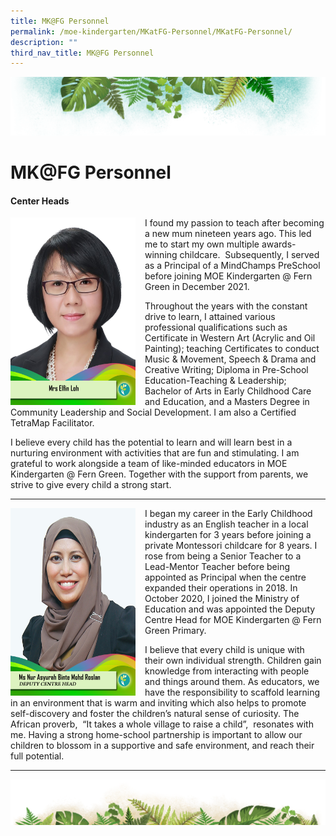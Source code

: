 ```yaml
---
title: MK@FG Personnel
permalink: /moe-kindergarten/MKatFG-Personnel/MKatFG-Personnel/
description: ""
third_nav_title: MK@FG Personnel
---
```

![](/images/Banner.png)

# MK@FG Personnel


#### **Center Heads**


<img src="/images/MK@Fern%20Green/Mrs%20Elfin%20Loh.jpg" style="width:200px;height:300px;margin-right:15px;" align = "left"> I found my passion to teach after becoming a new mum nineteen years ago. This led me to start my own multiple awards-winning childcare.  Subsequently, I served as a Principal of a MindChamps PreSchool before joining MOE Kindergarten @ Fern Green in December 2021.

Throughout the years with the constant drive to learn, I attained various professional qualifications such as Certificate in Western Art (Acrylic and Oil Painting); teaching Certificates to conduct Music & Movement, Speech & Drama and Creative Writing; Diploma in Pre-School Education-Teaching & Leadership; Bachelor of Arts in Early Childhood Care and Education, and a Masters Degree in Community Leadership and Social Development. I am also a Certified TetraMap Facilitator.

I believe every child has the potential to learn and will learn best in a nurturing environment with activities that are fun and stimulating. I am grateful to work alongside a team of like-minded educators in MOE Kindergarten @ Fern Green. Together with the support from parents, we strive to give every child a strong start.

------

<img src="/images/MK@Fern%20Green/Ms%20Nur%20Asyurah%20Binte%20Mohd%20Roslan.jpg" style="width:200px;height:300px;margin-right:15px;" align = "left"> I began my career in the Early Childhood industry as an English teacher in a local kindergarten for 3 years before joining a private Montessori childcare for 8 years. I rose from being a Senior Teacher to a Lead-Mentor Teacher before being appointed as Principal when the centre expanded their operations in 2018. In October 2020, I joined the Ministry of Education and was appointed the Deputy Centre Head for MOE Kindergarten @ Fern Green Primary.  
  
I believe that every child is unique with their own individual strength. Children gain knowledge from interacting with people and things around them. As educators, we have the responsibility to scaffold learning in an environment that is warm and inviting which also helps to promote self-discovery and foster the children’s natural sense of curiosity. The African proverb,  “It takes a whole village to raise a child”,  resonates with me. Having a strong home-school partnership is important to allow our children to blossom in a supportive and safe environment, and reach their full potential.

-----


![](/images/bg-bottom.png)